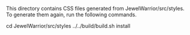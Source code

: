 This directory contains CSS files generated from JewelWarrior/src/styles.
To generate them again, run the following commands.

cd JewelWarrior/src/styles
../../build/build.sh install
